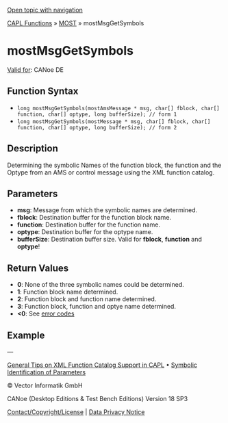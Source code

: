 [Open topic with navigation](../../../../../CANoeDEFamily.htm#Topics/CAPLFunctions/MOST/Functions/CAPLfunctionMOSTMsgGetSymbols.md)

[CAPL Functions](../../CAPLfunctions.md) » [MOST](../CAPLfunctionsMOSTOverview.md) » mostMsgGetSymbols

# mostMsgGetSymbols

[Valid for](../../../Shared/FeatureAvailability.md):  CANoe DE

## Function Syntax

- `long mostMsgGetSymbols(mostAmsMessage * msg, char[] fblock, char[] function, char[] optype, long bufferSize); // form 1`
- `long mostMsgGetSymbols(mostMessage * msg, char[] fblock, char[] function, char[] optype, long bufferSize); // form 2`

## Description

Determining the symbolic Names of the function block, the function and the Optype from an AMS or control message using the XML function catalog.

## Parameters

- **msg**: Message from which the symbolic names are determined.
- **fblock**: Destination buffer for the function block name.
- **function**: Destination buffer for the function name.
- **optype**: Destination buffer for the optype name.
- **bufferSize**: Destination buffer size. Valid for **fblock**, **function** and **optype**!

## Return Values

- **0**: None of the three symbolic names could be determined.
- **1**: Function block name determined.
- **2**: Function block and function name determined.
- **3**: Function block, function and optye name determined.
- **<0**: See [error codes](../CAPLfunctionsMOSTErrorCodes.md)

## Example

—

[General Tips on XML Function Catalog Support in CAPL](../CAPLfunctionsMOSTXMLSupport.md) • [Symbolic Identification of Parameters](../CAPLfunctionsMOSTSymIDParam.md)

© Vector Informatik GmbH

CANoe (Desktop Editions & Test Bench Editions) Version 18 SP3

[Contact/Copyright/License](../../../Shared/ContactCopyrightLicense.md) | [Data Privacy Notice](https://www.vector.com/int/en/company/get-info/privacy-policy/)
